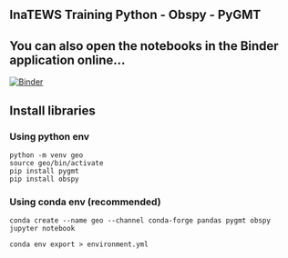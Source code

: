 ## InaTEWS Training Python - Obspy - PyGMT

## You can also open the notebooks in the Binder application online...

[![Binder](https://mybinder.org/badge_logo.svg)](https://mybinder.org/v2/gh/seismologie/InaTEWS-Training/main)

## Install libraries

### Using python env
```
python -m venv geo
source geo/bin/activate
pip install pygmt
pip install obspy
```

### Using conda env (recommended)
```
conda create --name geo --channel conda-forge pandas pygmt obspy jupyter notebook
```




```
conda env export > environment.yml
```
